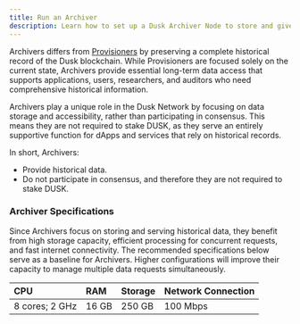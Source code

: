 ```yaml
---
title: Run an Archiver
description: Learn how to set up a Dusk Archiver Node to store and give access to Dusk’s historical data.
---
```

Archivers differs from [Provisioners](/operator/02-provisioner) by preserving a complete historical record of the Dusk blockchain. While Provisioners are focused solely on the current state, Archivers provide essential long-term data access that supports applications, users, researchers, and auditors who need comprehensive historical information.

Archivers play a unique role in the Dusk Network by focusing on data storage and accessibility, rather than participating in consensus. This means they are not required to stake DUSK, as they serve an entirely supportive function for dApps and services that rely on historical records. 

In short, Archivers:
- Provide historical data.
- Do not participate in consensus, and therefore they are not required to stake DUSK.


### Archiver Specifications

Since Archivers focus on storing and serving historical data, they benefit from high storage capacity, efficient processing for concurrent requests, and fast internet connectivity. The recommended specifications below serve as a baseline for Archivers. Higher configurations will improve their capacity to manage multiple data requests simultaneously.


| CPU | RAM | Storage | Network Connection |
| :--- | :--- | :--- | :--- |
| 8 cores; 2 GHz | 16 GB | 250 GB | 100 Mbps |
